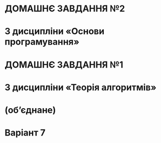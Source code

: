# ДОМАШНЄ ЗАВДАННЯ №2
# З дисципліни «Основи програмування»
# ДОМАШНЄ ЗАВДАННЯ №1
# З дисципліни «Теорія алгоритмів»
# (об’єднане)
# Варіант 7